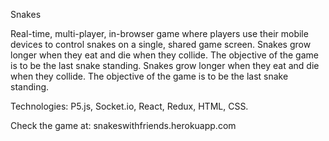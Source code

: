 Snakes


Real-time, multi-player, in-browser game where players use their mobile devices to control snakes on a single, shared game screen. Snakes grow longer when they eat and die when they collide. The objective of the game is to be the last snake standing. Snakes grow longer when they eat and die when they collide. The objective of the game is to be the last snake standing.  

Technologies: P5.js, Socket.io, React, Redux, HTML, CSS.

Check the game at: snakeswithfriends.herokuapp.com
